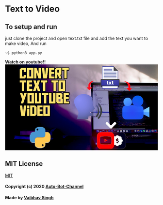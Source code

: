 # Text to Video

## To setup and run
just clone the project and open text.txt file and add the text you want to make video, And run 
```
~$ python3 app.py
```
**Watch on youtube!!**
[![Video link](thumb.jpeg)](https://www.youtube.com/watch?v=KAmYMtVasnI)

## MIT License

[MIT](LICENSE)
#### Copyright (c) 2020 [Auto-Bot-Channel](https://www.youtube.com/channel/UCwNJ7sohzMH4DvXHRE1aANg)
#### Made by [Vaibhav Singh](https://github.com/itsvaibhav01)
